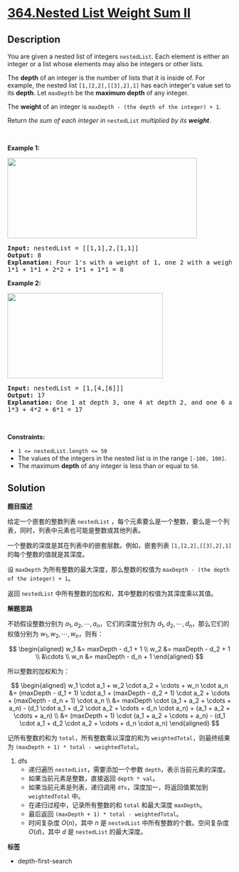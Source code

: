 # [364.Nested List Weight Sum II](https://leetcode.com/problems/nested-list-weight-sum-ii/description/)

## Description

<p>You are given a nested list of integers <code>nestedList</code>. Each element is either an integer or a list whose elements may also be integers or other lists.</p>

<p>The <strong>depth</strong> of an integer is the number of lists that it is inside of. For example, the nested list <code>[1,[2,2],[[3],2],1]</code> has each integer&#39;s value set to its <strong>depth</strong>. Let <code>maxDepth</code> be the <strong>maximum depth</strong> of any integer.</p>

<p>The <strong>weight</strong> of an integer is <code>maxDepth - (the depth of the integer) + 1</code>.</p>

<p>Return <em>the sum of each integer in </em><code>nestedList</code><em> multiplied by its <strong>weight</strong></em>.</p>

<p>&nbsp;</p>
<p><strong class="example">Example 1:</strong></p>
<img alt="" src="https://fastly.jsdelivr.net/gh/doocs/leetcode@main/solution/0300-0399/0364.Nested%20List%20Weight%20Sum%20II/images/nestedlistweightsumiiex1.png" style="width: 426px; height: 181px;" />
<pre>
<strong>Input:</strong> nestedList = [[1,1],2,[1,1]]
<strong>Output:</strong> 8
<strong>Explanation:</strong> Four 1&#39;s with a weight of 1, one 2 with a weight of 2.
1*1 + 1*1 + 2*2 + 1*1 + 1*1 = 8
</pre>

<p><strong class="example">Example 2:</strong></p>
<img alt="" src="https://fastly.jsdelivr.net/gh/doocs/leetcode@main/solution/0300-0399/0364.Nested%20List%20Weight%20Sum%20II/images/nestedlistweightsumiiex2.png" style="width: 349px; height: 192px;" />
<pre>
<strong>Input:</strong> nestedList = [1,[4,[6]]]
<strong>Output:</strong> 17
<strong>Explanation:</strong> One 1 at depth 3, one 4 at depth 2, and one 6 at depth 1.
1*3 + 4*2 + 6*1 = 17
</pre>

<p>&nbsp;</p>
<p><strong>Constraints:</strong></p>

<ul>
  <li><code>1 &lt;= nestedList.length &lt;= 50</code></li>
  <li>The values of the integers in the nested list is in the range <code>[-100, 100]</code>.</li>
  <li>The maximum <strong>depth</strong> of any integer is less than or equal to <code>50</code>.</li>
</ul>

## Solution

**题目描述**

给定一个嵌套的整数列表 `nestedList` ，每个元素要么是一个整数，要么是一个列表，同时，列表中元素也可能是整数或其他列表。

一个整数的深度是其在列表中的嵌套层数。例如，嵌套列表 `[1,[2,2],[[3],2],1]` 的每个整数的值就是其深度。

设 `maxDepth` 为所有整数的最大深度，那么整数的权值为 `maxDepth - (the depth of the integer) + 1`。

返回 `nestedList` 中所有整数的加权和，其中整数的权值为其深度乘以其值。

**解题思路**

不妨假设整数分别为 $a_1, a_2, \cdots, a_n$，它们的深度分别为 $d_1, d_2, \cdots, d_n$，那么它们的权值分别为 $w_1, w_2, \cdots, w_n$，则有：

$$
\begin{aligned}
w_1 &= maxDepth - d_1 + 1 \\
w_2 &= maxDepth - d_2 + 1 \\
&\cdots \\
w_n &= maxDepth - d_n + 1
\end{aligned}
$$

所以整数的加权和为：

$$
\begin{aligned}
w_1 \cdot a_1 + w_2 \cdot a_2 + \cdots + w_n \cdot a_n &= (maxDepth - d_1 + 1) \cdot a_1 + (maxDepth - d_2 + 1) \cdot a_2 + \cdots + (maxDepth - d_n + 1) \cdot a_n \\
&= maxDepth \cdot (a_1 + a_2 + \cdots + a_n) - (d_1 \cdot a_1 + d_2 \cdot a_2 + \cdots + d_n \cdot a_n) + (a_1 + a_2 + \cdots + a_n) \\
&= (maxDepth + 1) \cdot (a_1 + a_2 + \cdots + a_n) - (d_1 \cdot a_1 + d_2 \cdot a_2 + \cdots + d_n \cdot a_n)
\end{aligned}
$$

记所有整数的和为 `total`，所有整数乘以深度的和为 `weightedTotal`，则最终结果为 `(maxDepth + 1) * total - weightedTotal`。

1. dfs
   - 递归遍历 `nestedList`，需要添加一个参数 `depth`，表示当前元素的深度。
   - 如果当前元素是整数，直接返回 `depth * val`。
   - 如果当前元素是列表，递归调用 `dfs`，深度加一，将返回值累加到 `weightedTotal` 中。
   - 在递归过程中，记录所有整数的和 `total` 和最大深度 `maxDepth`。
   - 最后返回 `(maxDepth + 1) * total - weightedTotal`。
   - 时间复杂度 $O(n)$，其中 $n$ 是 `nestedList` 中所有整数的个数。空间复杂度 $O(d)$，其中 $d$ 是 `nestedList` 的最大深度。

**标签**

- depth-first-search
